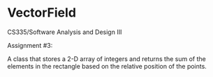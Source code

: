 # VectorField

CS335/Software Analysis and Design III

Assignment #3:

A class that stores a 2-D array of integers and returns the sum of the elements in the rectangle based on the relative position of the points.
